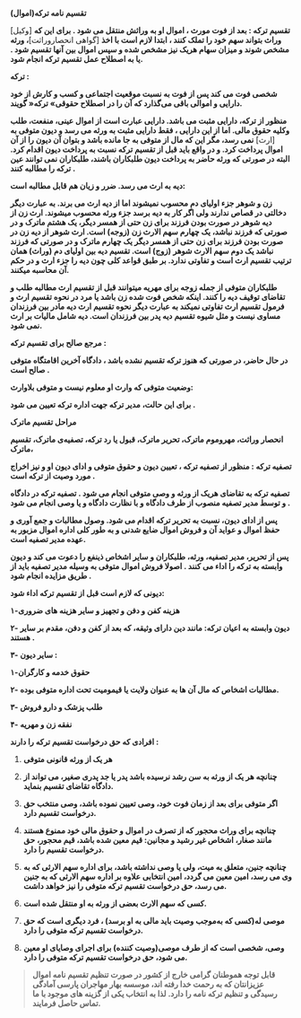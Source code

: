 **تقسیم نامه ترکه(اموال)**

[وکیل] **تقسیم ترکه : بعد از فوت مورث ، اموال او به وراثش منتقل می شود . برای این که وراث بتواند سهم خود را تملک کنند
، ابتدا لازم است با اخذ** [گواهی انحصاروراثت]**، ورثه مشخص شوند و میزان سهام هریک نیز مشخص شده و سپس اموال بین آنها تقسیم شود . یا به اصطلاح عمل تقسیم ترکه انجام شود.**

**ترکه :**

**شخصی فوت می کند پس از فوت به نسبت موقعیت اجتماعی و کسب و کارش از خود دارایی و اموالی باقی می‌گذارد که آن را در اصطلاح حقوقی» ترکه« گویند.**

**منظور از ترکه، دارایی مثبت می باشد. دارایی عبارت است از اموال عینی، منفعت، طلب وکلیه حقوق مالی. اما از این دارایی ، فقط دارایی مثبت به ورثه می رسد و دیون متوفی به** [ارث] **نمی رسد، مگر این که مال از متوفی به جا مانده باشد و بتوان آن دیون را از آن اموال پرداخت کرد. و در واقع باید قبل از تقسیم ترکه نسبت به پرداخت دیون اقدام کرد. البته در صورتی که ورثه حاضر به پرداخت
دیون طلبکاران باشند، طلبکاران نمی توانند عین ترکه را مطالبه کنند .**

**دیه به ارث می رسد. ضرر و زیان هم قابل مطالبه است:**

**زن و شوهر جزء اولیای دم محسوب نمیشوند اما از دیه ارث می برند. به عبارت دیگر دخالتی در قصاص ندارند ولی اگر کار به دیه برسد جزء ورثه محسوب میشوند. ارث زن از دیه شوهر در صورت بودن فرزند برای زن حتی از همسر دیگر، یک هشتم ماترک و در صورتی
که فرزند نباشد، یک چهارم سهم الارث زن (زوجه) است. ارث شوهر از دیه زن در صورت بودن فرزند برای زن حتی از همسر دیگر یک چهارم ماترک و در صورتی که فرزند نباشد یک دوم سهم الارث شوهر (زوج) است. تقسیم دیه بین اولیای دم (وراث) همان ترتیب تقسیم
ارث است و تفاوتی ندارد. بر طبق قواعد کلی چون دیه را جزء ارث و در حکم آن محاسبه میکنند.**

**طلبکاران متوفی از جمله زوجه برای مهریه میتوانند قبل از تقسیم ارث مطالبه طلب و تقاضای توقیف دیه را کنند. اینکه  شخص فوت شده زن باشد یا مرد در نحوه تقسیم ارث و فرمول تقسیم ارث تفاوتی نمیکند به عبارت دیگر نحوه تقسیم ارث دیه مادر بین فرزندان
مساوی نیست و مثل شیوه تقسیم دیه پدر بین فرزندان است. دیه شامل مالیات بر ارث نمی شود.**

**مرجع صالح برای تقسیم ترکه :**

**در حال حاضر، در صورتی که هنوز ترکه تقسیم نشده باشد ، دادگاه آخرین اقامتگاه متوفی صالح است .**

**وضعیت متوفی که وارث او معلوم نیست و متوفی بلاوارث:**

**برای این حالت، مدیر ترکه جهت اداره ترکه تعیین می شود .**

**مراحل تقسیم ماترک**

**انحصار وراثت، مهروموم ما‌ترک، تحریر ماترک، قبول یا رد ترکه، تصفیه‌ی ماترک، تقسیم ماترک،**

**تصفیه ترکه : منظور از تصفیه ترکه ، تعیین دیون و حقوق متوفی و ادای دیون او و نیز اخراج مورد وصیت از ترکه است .**

**تصفیه ترکه به تقاضای هریک از ورثه و وصی متوفی انجام می شود . تصفیه ترکه در دادگاه و توسط مدیر تصفیه منصوب از طرف دادگاه و با نظارت دادگاه و یا وصی انجام می شود .**

**پس از ادای دیون، نسبت به تحریر ترکه اقدام می شود. وصول مطالبات و جمع آوری و حفظ اموال و عواید آن و فروش اموال ضایع شدنی و به طور کلی اداره اموال مزبور به عهده مدیر تصفیه است.**

**پس از تحریر، مدیر تصفیه، ورثه، طلبکاران و سایر اشخاص ذینفع را دعوت می کند و دیون وابسته به ترکه را اداء می کنند . اصولا فروش اموال متوفی به وسیله مدیر تصفیه باید از طریق مزایده انجام شود .**

**دیونی که لازم است قبل از تقسیم ترکه اداء شود:**

**۱-هزینه کفن و دفن و تجهیز و سایر هزینه های ضروری**

**۲- دیون وابسته به اعیان ترکه: مانند دین دارای وثیقه، که بعد از کفن و دفن، مقدم بر سایر هستند .**

**۳- سایر دیون :**

**۱-حقوق خدمه و کارگران**

**۲- مطالبات اشخاص که مال آن ها به عنوان ولایت یا قیمومیت تحت اداره متوفی بوده.**

**۳- طلب پزشک و دارو فروش**

**۴- نفقه زن و مهریه**

**افرادی که حق درخواست تقسیم ترکه را دارند :**

1.  **هر یک از ورثه قانونی متوفی**

2.  **چنانچه هر یک از ورثه به سن رشد نرسیده باشد پدر یا جد پدری صغیر، می تواند از دادگاه تقاضای تقسیم بنماید.**

3.  **اگر متوفی برای بعد از زمان فوت خود، وصی تعیین نموده باشد، وصی منتخب حق درخواست تقسیم دارد.**

4.  **چنانچه برای وراث محجور که از تصرف در اموال و حقوق مالی خود ممنوع هستند مانند صغار، اشخاص غیر رشید و مجانین: قیم معین شده باشد، قیم محجور، حق درخواست تقسیم را دارد.**

5.  **چنانچه جنین، متعلق به میت، ولی یا وصی نداشته باشد، برای اداره سهم الارثی  که به وی می رسد، امین معین می گردد، امین انتخابی علاوه بر اداره سهم الارثی که به جنین می رسد، حق درخواست تقسیم ترکه متوفی را نیز خواهد داشت.**

6.  **کسی که سهم الارث بعضی از ورثه به او منتقل شده است.**

7.  **موصی له(کسی که به‌موجب وصیت باید مالی به ‌او برسد) ، فرد دیگری است که حق درخواست تقسیم ترکه متوفی را دارد.**

8.  **وصی، شخصی است که از طرف موصی(وصیت کننده) برای اجرای وصایای او معین می شود، حق درخواست تقسیم ترکه متوفی را دارد.**

>   **قابل توجه هموطنان گرامی خارج از کشور در صورت تنظیم تقسیم نامه اموال عزیزانتان که به رحمت خدا رفته اند، موسسه بهار مهاجران پارسی آمادگی رسیدگی و  تنظیم ترکه نامه را دارد. لذا به انتخاب یکی از گزینه های موجود با ما تماس
>   حاصل فرمایند.**
